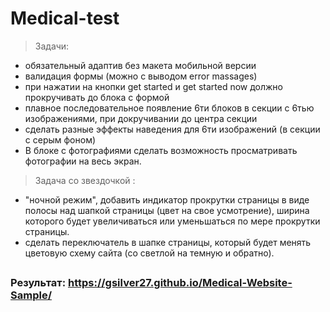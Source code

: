 # Medical-test
> Задачи:
+ обязательный адаптив без макета мобильной версии
+ валидация формы (можно с выводом error massages)
+ при нажатии на кнопки get started и get started now должно прокручивать до блока с формой
+ плавное последовательное появление 6ти блоков в секции с 6тью изображениями, при докручивании до центра секции
+ сделать разные эффекты наведения для 6ти изображений (в секции с серым фоном)
+  В блоке с фотографиями сделать возможность просматривать фотографии на весь экран.

> Задача со звездочкой :
+ "ночной режим", добавить индикатор прокрутки страницы в виде полосы над шапкой страницы (цвет на свое усмотрение), ширина которого будет увеличиваться или уменьшаться по мере прокрутки страницы.
+ сделать переключатель в шапке страницы, который будет менять цветовую схему сайта (со светлой на темную и обратно).
##
### Результат: https://gsilver27.github.io/Medical-Website-Sample/
